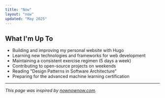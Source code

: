 ```yaml
---
title: "Now"
layout: "now"
updated: "May 2025"
---
```


## What I'm Up To


- Building and improving my personal website with Hugo
- Learning new technologies and frameworks for web development
- Maintaining a consistent exercise regimen (5 days a week)
- Contributing to open-source projects on weekends
- Reading "Design Patterns in Software Architecture"
- Preparing for the advanced machine learning certification

---

*This page was inspired by [nownownow.com](https://nownownow.com/about).*
